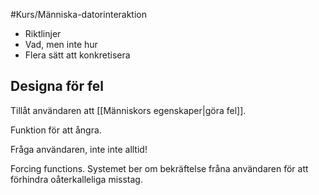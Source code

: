 #Kurs/Människa-datorinteraktion 
- Riktlinjer
- Vad, men inte hur
- Flera sätt att konkretisera

## Designa för fel
Tillåt användaren att [[Människors egenskaper|göra fel]].

Funktion för att ångra.

Fråga användaren, inte inte alltid!

Forcing functions. Systemet ber om bekräftelse fråna användaren för att förhindra oåterkalleliga misstag.
